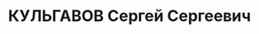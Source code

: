 ---
title: КУЛЬГАВОВ Сергей Сергеевич
description: "Род. 20.05.1884, г. Новочеркасск. Проживал: г. Ростов-на-Дону, 18 линия\
  \ д. 51. Преподаватель математики и гидравлики \n  Арестован 04.07.1937. Обв. по\
  \ ст.ст. 58-1\"а\", 58-2, 58-8, 58-11 УК РСФСР. Приговор: выездная сессия ВК ВС\
  \ СССР, 14.12.1937 – ВМН с конфискацией имущества. \n  Реабилитирован ВК ВС СССР\
  \ 06.07.1957 за отсутствием состава преступления"
---